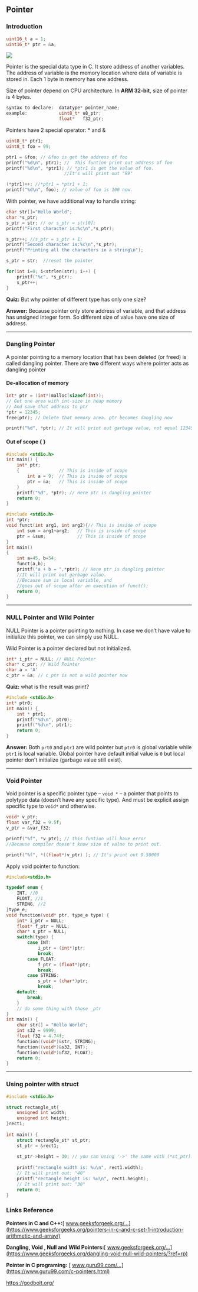 ## Pointer

### Introduction

```c
uint16_t a = 1;
uint16_t* ptr = &a;
```

<img src="./assets/images/2_1.png" style="zoom: 100%;" />

Pointer is the special data type in C. It store address of another variables.  The address of variable is the memory location where data of variable is stored in. Each 1 byte in memory has one address.

Size of pointer depend on CPU architecture. In **ARM 32-bit**, size of pointer is 4 bytes. 

```c
syntax to declare:  datatype* pointer_name;
example:            uint8_t* u8_ptr;
					float*   f32_ptr;
```

Pointers have 2 special operator: * and &

```c
uint8_t* ptr1;
uint8_t foo = 99;

ptr1 = &foo; // &foo is get the address of foo
printf("%d\n", ptr1); //  This funtion print out address of foo
printf("%d\n", *ptr1); // *ptr1 is get the value of foo. 
                      //It's will print out "99"

(*ptr1)++; //*ptr1 = *ptr1 + 1;
printf("%d\n", foo); // value of foo is 100 now.
```

With pointer, we have additional way to handle string:

```c
char str[]="Hello World";
char *s_ptr;
s_ptr = str; // or s_ptr = str[0];
printf("First character is:%c\n",*s_ptr);

s_ptr++; //s_ptr = s_ptr + 1;
printf("Second character is:%c\n",*s_ptr);
printf("Printing all the characters in a string\n");

s_ptr = str;  //reset the pointer

for(int i=0; i<strlen(str); i++) {
	printf("%c", *s_ptr);
	s_ptr++;
}
```

**Quiz:** But why pointer of different type has only one size?

**Answer:** Because pointer only store address of variable, and that address has unsigned integer form. So different size of value have one size of address. 

---

### Dangling Pointer

A pointer pointing to a memory location that has been deleted (or freed) is called dangling pointer. There are **two** different ways where pointer acts as dangling pointer

#### De-allocation of memory

```c
int* ptr = (int*)malloc(sizeof(int)); 
// Get one area with int-size in heap memory
// And save that address to ptr
*ptr = 12345;
free(ptr); // Delete that memory area. ptr becomes dangling now

printf("%d", *ptr); // It will print out garbage value, not equal 12345.

```

#### Out of scope { }

```c
#include <stdio.h>
int main() {
    int* ptr;
    {				// This is inside of scope
        int a = 9;  // This is inside of scope
        ptr = &a;   // This is inside of scope
    }
    printf("%d", *ptr); // Here ptr is dangling pointer
	return 0;
}
```



```c
#include <stdio.h>
int *ptr;
void funct(int arg1, int arg2){// This is inside of scope
    int sum = arg1+arg2;   // This is inside of scope
    ptr = &sum;            // This is inside of scope
}
int main()
{
    int a=45, b=54;
    funct(a,b);
    printf("a + b = ",*ptr); // Here ptr is dangling pointer
    //It will print out garbage value.
    //Because sum is local variable, and 
    //goes out of scope after an execution of funct();
    return 0;
}
```

---

### NULL Pointer and Wild Pointer

NULL Pointer is a pointer pointing to nothing. In case we don’t have value to initialize this pointer, we can simply use NULL.

Wild Pointer is a pointer declared but not initialized.

```c
int* i_ptr = NULL; // NULL Pointer
char* c_ptr; // Wild Pointer
char a = 'A'
c_ptr = &a; // c_ptr is not a wild pointer now
```

**Quiz:** what is the result was print?

```c
#include <stdio.h>
int* ptr0;
int main() {
    int * ptr1;
    printf("%d\n", ptr0);
    printf("%d\n", ptr1);
	return 0;
}
```

**Answer:**  Both `prt0` and `ptr1` are wild pointer but `ptr0` is global variable while `ptr1` is local variable. Global pointer have default initial value is `0` but local pointer don't initialize (garbage value still exist).

---

### Void Pointer

Void pointer is a specific pointer type – `void *` – a pointer that points to polytype data (doesn’t have any specific type). And must be explicit assign specific type to `void*` and otherwise.

```c
void* v_ptr;
float var_f32 = 9.5f;
v_ptr = &var_f32;

printf("%f", *v_ptr); // this funtion will have error
//Because compiler doesn't know size of value to print out.

printf("%f", *((float*)v_ptr) ); // It's print out 9.50000
```

Apply void pointer to function:

```c
#include<stdio.h>

typedef enum {
    INT, //0
    FLOAT, //1
    STRING, //2
}type_e;
void function(void* ptr, type_e type) {
    int* i_ptr = NULL;
    float* f_ptr = NULL;
    char* s_ptr = NULL;
    switch(type) {
        case INT:
        	i_ptr = (int*)ptr;
          	break;
        case FLOAT:
        	f_ptr = (float*)ptr;
        	break;
        case STRING:
        	s_ptr = (char*)ptr;
        	break;
    default:
    	break;
    }
    // do some thing with those _ptr
}
int main() {
    char str[] = "Hello World";
	int s32 = 9999;
	float f32 = 4.74f;
    function((void*)&str, STRING);
    function((void*)&s32, INT);
    function((void*)&f32, FLOAT);  
    return 0;
}
```

---

### Using pointer with struct 

```c
#include <stdio.h>

struct rectangle_st{
	unsigned int width;
    unsigned int height;
}rect1;
    
int main() {
    struct rectangle_st* st_ptr;
	st_ptr = &rect1;
    
    st_ptr->height = 30; // you can using '->' the same with (*st_ptr).width = 40;
    
    printf("rectangle width is: %u\n", rect1.width);
    // It will print out: "40"
    printf("rectangle height is: %u\n", rect1.height);
    // It will print out: "30"
    return 0;
}
```

### Links Reference

**Pointers in C and C++:**[ www.geeksforgeek.org/...](https://www.geeksforgeeks.org/pointers-in-c-and-c-set-1-introduction-arithmetic-and-array/)

**Dangling, Void , Null and Wild Pointers:**[ www.geeksforgeek.org/...](https://www.geeksforgeeks.org/dangling-void-null-wild-pointers/?ref=rp)

**Pointer in C programing:** [ www.guru99.com/...](https://www.guru99.com/c-pointers.html)

https://godbolt.org/